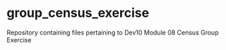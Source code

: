 # group_census_exercise
Repository containing files pertaining to Dev10 Module 08 Census Group Exercise
